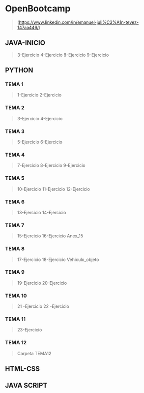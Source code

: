 # OpenBootcamp 
  > (https://www.linkedin.com/in/emanuel-juli%C3%A1n-tevez-147aa446/)
## JAVA-INICIO
  > 3-Ejercicio 
  > 4-Ejercicio 
  > 8-Ejercicio 
  > 9-Ejercicio 
## PYTHON
### TEMA 1
  > 1-Ejercicio
  > 2-Ejercicio
### TEMA 2
   > 3-Ejercicio
   > 4-Ejercicio
### TEMA 3
   > 5-Ejercicio
   > 6-Ejercicio
### TEMA 4
   > 7-Ejercicio
   > 8-Ejercicio
   > 9-Ejercicio
### TEMA 5
   > 10-Ejercicio
   > 11-Ejercicio
   > 12-Ejercicio
### TEMA 6
   > 13-Ejercicio
   > 14-Ejercicio
### TEMA 7  
   > 15-Ejercicio
   > 16-Ejercicio
   > Anex_15
### TEMA 8  
   > 17-Ejercicio
   > 18-Ejercicio
   > Vehiculo_objeto
### TEMA 9  
   > 19-Ejercicio
   > 20-Ejercicio
### TEMA 10  
   > 21 -Ejercicio
   > 22 -Ejercicio
### TEMA 11  
   > 23-Ejercicio
### TEMA 12  
   > Carpeta TEMA12
## HTML-CSS
## JAVA SCRIPT

  
  
